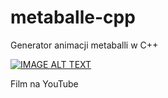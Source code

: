 # metaballe-cpp
Generator animacji metaballi w C++

[![IMAGE ALT TEXT](http://img.youtube.com/vi/xPGmGHpjhwA/0.jpg)](http://www.youtu.be/xPGmGHpjhwA "Metaballe C++ SFML")

Film na YouTube
